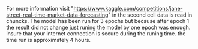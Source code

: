 For more information visit "https://www.kaggle.com/competitions/jane-street-real-time-market-data-forecasting"
in the second cell data is read in chuncks.
The model has been run for 3 epochs but because after epoch 1 the result did not change just runing the model by one epoch was enough. 
insure that your internet connection is secure during the runing time.
the time run is approximately 4 hours.

